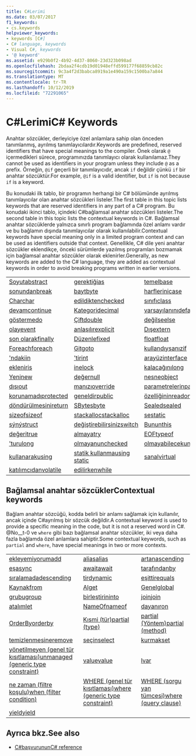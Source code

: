 ```yaml
---
title: C#Lerimi
ms.date: 03/07/2017
f1_keywords:
- cs.keywords
helpviewer_keywords:
- keywords [C#]
- C# language, keywords
- Visual C#, keywords
- '@ keyword'
ms.assetid: e929b0f2-4b92-4d37-8060-23d323b098ad
ms.openlocfilehash: 2bdaa2f4cdb19d01948effd599177f68859cb82c
ms.sourcegitcommit: 9c3a4f2d3babca8919a1e490a159c1500ba7a844
ms.translationtype: MT
ms.contentlocale: tr-TR
ms.lasthandoff: 10/12/2019
ms.locfileid: "72291065"
---
```

# <a name="c-keywords"></a><span data-ttu-id="675ad-102">C#Lerimi</span><span class="sxs-lookup"><span data-stu-id="675ad-102">C# Keywords</span></span>

<span data-ttu-id="675ad-103">Anahtar sözcükler, derleyiciye özel anlamlara sahip olan önceden tanımlanmış, ayrılmış tanımlayıcılardır.</span><span class="sxs-lookup"><span data-stu-id="675ad-103">Keywords are predefined, reserved identifiers that have special meanings to the compiler.</span></span> <span data-ttu-id="675ad-104">Önek olarak `@` içermedikleri sürece, programınızda tanımlayıcı olarak kullanılamaz.</span><span class="sxs-lookup"><span data-stu-id="675ad-104">They cannot be used as identifiers in your program unless they include `@` as a prefix.</span></span> <span data-ttu-id="675ad-105">Örneğin, `@if` geçerli bir tanımlayıcıdır, ancak `if` değildir çünkü `if` bir anahtar sözcüktür.</span><span class="sxs-lookup"><span data-stu-id="675ad-105">For example, `@if` is a valid identifier, but `if` is not because `if` is a keyword.</span></span>  
  
 <span data-ttu-id="675ad-106">Bu konudaki ilk tablo, bir programın herhangi bir C# bölümünde ayrılmış tanımlayıcılar olan anahtar sözcükleri listeler.</span><span class="sxs-lookup"><span data-stu-id="675ad-106">The first table in this topic lists keywords that are reserved identifiers in any part of a C# program.</span></span> <span data-ttu-id="675ad-107">Bu konudaki ikinci tablo, içindeki C#bağlamsal anahtar sözcükleri listeler.</span><span class="sxs-lookup"><span data-stu-id="675ad-107">The second table in this topic lists the contextual keywords in C#.</span></span> <span data-ttu-id="675ad-108">Bağlamsal anahtar sözcüklerde yalnızca sınırlı program bağlamında özel anlamı vardır ve bu bağlamın dışında tanımlayıcılar olarak kullanılabilir.</span><span class="sxs-lookup"><span data-stu-id="675ad-108">Contextual keywords have special meaning only in a limited program context and can be used as identifiers outside that context.</span></span> <span data-ttu-id="675ad-109">Genellikle, C# dile yeni anahtar sözcükler eklendikçe, önceki sürümlerde yazılmış programları bozmamak için bağlamsal anahtar sözcükler olarak eklenirler.</span><span class="sxs-lookup"><span data-stu-id="675ad-109">Generally, as new keywords are added to the C# language, they are added as contextual keywords in order to avoid breaking programs written in earlier versions.</span></span>  
  
|||||  
|---|---|---|---|  
|[<span data-ttu-id="675ad-110">Soyut</span><span class="sxs-lookup"><span data-stu-id="675ad-110">abstract</span></span>](abstract.md)|[<span data-ttu-id="675ad-111">gerektiği</span><span class="sxs-lookup"><span data-stu-id="675ad-111">as</span></span>](../operators/type-testing-and-cast.md#as-operator)|[<span data-ttu-id="675ad-112">temel</span><span class="sxs-lookup"><span data-stu-id="675ad-112">base</span></span>](base.md)|[<span data-ttu-id="675ad-113">bool</span><span class="sxs-lookup"><span data-stu-id="675ad-113">bool</span></span>](bool.md)|  
|[<span data-ttu-id="675ad-114">sonundan</span><span class="sxs-lookup"><span data-stu-id="675ad-114">break</span></span>](break.md)|[<span data-ttu-id="675ad-115">bayt</span><span class="sxs-lookup"><span data-stu-id="675ad-115">byte</span></span>](../builtin-types/integral-numeric-types.md)|[<span data-ttu-id="675ad-116">harflerini</span><span class="sxs-lookup"><span data-stu-id="675ad-116">case</span></span>](switch.md)|[<span data-ttu-id="675ad-117">yakalaya</span><span class="sxs-lookup"><span data-stu-id="675ad-117">catch</span></span>](try-catch.md)|  
|[<span data-ttu-id="675ad-118">Char</span><span class="sxs-lookup"><span data-stu-id="675ad-118">char</span></span>](char.md)|[<span data-ttu-id="675ad-119">edildikten</span><span class="sxs-lookup"><span data-stu-id="675ad-119">checked</span></span>](checked.md)|[<span data-ttu-id="675ad-120">sınıfı</span><span class="sxs-lookup"><span data-stu-id="675ad-120">class</span></span>](class.md)|[<span data-ttu-id="675ad-121">sabit</span><span class="sxs-lookup"><span data-stu-id="675ad-121">const</span></span>](const.md)|  
|[<span data-ttu-id="675ad-122">devam</span><span class="sxs-lookup"><span data-stu-id="675ad-122">continue</span></span>](continue.md)|[<span data-ttu-id="675ad-123">Kategori</span><span class="sxs-lookup"><span data-stu-id="675ad-123">decimal</span></span>](../builtin-types/floating-point-numeric-types.md)|[<span data-ttu-id="675ad-124">varsayılanını</span><span class="sxs-lookup"><span data-stu-id="675ad-124">default</span></span>](default.md)|[<span data-ttu-id="675ad-125">ğini</span><span class="sxs-lookup"><span data-stu-id="675ad-125">delegate</span></span>](delegate.md)|  
|[<span data-ttu-id="675ad-126">gösterme</span><span class="sxs-lookup"><span data-stu-id="675ad-126">do</span></span>](do.md)|[<span data-ttu-id="675ad-127">Çift</span><span class="sxs-lookup"><span data-stu-id="675ad-127">double</span></span>](../builtin-types/floating-point-numeric-types.md)|[<span data-ttu-id="675ad-128">değilse</span><span class="sxs-lookup"><span data-stu-id="675ad-128">else</span></span>](if-else.md)|[<span data-ttu-id="675ad-129">yardımının</span><span class="sxs-lookup"><span data-stu-id="675ad-129">enum</span></span>](enum.md)|  
|[<span data-ttu-id="675ad-130">olay</span><span class="sxs-lookup"><span data-stu-id="675ad-130">event</span></span>](event.md)|[<span data-ttu-id="675ad-131">anlaşılır</span><span class="sxs-lookup"><span data-stu-id="675ad-131">explicit</span></span>](../operators/user-defined-conversion-operators.md)|[<span data-ttu-id="675ad-132">Dış</span><span class="sxs-lookup"><span data-stu-id="675ad-132">extern</span></span>](extern.md)|[<span data-ttu-id="675ad-133">yanlýþ</span><span class="sxs-lookup"><span data-stu-id="675ad-133">false</span></span>](false-literal.md)|  
|[<span data-ttu-id="675ad-134">son olarak</span><span class="sxs-lookup"><span data-stu-id="675ad-134">finally</span></span>](try-finally.md)|[<span data-ttu-id="675ad-135">Düzenle</span><span class="sxs-lookup"><span data-stu-id="675ad-135">fixed</span></span>](fixed-statement.md)|[<span data-ttu-id="675ad-136">float</span><span class="sxs-lookup"><span data-stu-id="675ad-136">float</span></span>](../builtin-types/floating-point-numeric-types.md)|[<span data-ttu-id="675ad-137">bekleniyor</span><span class="sxs-lookup"><span data-stu-id="675ad-137">for</span></span>](for.md)|  
|[<span data-ttu-id="675ad-138">Foreach</span><span class="sxs-lookup"><span data-stu-id="675ad-138">foreach</span></span>](foreach-in.md)|[<span data-ttu-id="675ad-139">Git</span><span class="sxs-lookup"><span data-stu-id="675ad-139">goto</span></span>](goto.md)|[<span data-ttu-id="675ad-140">kullandıysanız</span><span class="sxs-lookup"><span data-stu-id="675ad-140">if</span></span>](if-else.md)|[<span data-ttu-id="675ad-141">indirgen</span><span class="sxs-lookup"><span data-stu-id="675ad-141">implicit</span></span>](../operators/user-defined-conversion-operators.md)|  
|[<span data-ttu-id="675ad-142">'ndaki</span><span class="sxs-lookup"><span data-stu-id="675ad-142">in</span></span>](in.md)|[<span data-ttu-id="675ad-143">'tir</span><span class="sxs-lookup"><span data-stu-id="675ad-143">int</span></span>](../builtin-types/integral-numeric-types.md)|[<span data-ttu-id="675ad-144">arayüz</span><span class="sxs-lookup"><span data-stu-id="675ad-144">interface</span></span>](interface.md)|[<span data-ttu-id="675ad-145">iç</span><span class="sxs-lookup"><span data-stu-id="675ad-145">internal</span></span>](internal.md)|
|[<span data-ttu-id="675ad-146">eklenir</span><span class="sxs-lookup"><span data-stu-id="675ad-146">is</span></span>](is.md)|[<span data-ttu-id="675ad-147">ine</span><span class="sxs-lookup"><span data-stu-id="675ad-147">lock</span></span>](lock-statement.md)|[<span data-ttu-id="675ad-148">kalacağını</span><span class="sxs-lookup"><span data-stu-id="675ad-148">long</span></span>](../builtin-types/integral-numeric-types.md)|[<span data-ttu-id="675ad-149">uzayına</span><span class="sxs-lookup"><span data-stu-id="675ad-149">namespace</span></span>](namespace.md)|
|[<span data-ttu-id="675ad-150">Yeni</span><span class="sxs-lookup"><span data-stu-id="675ad-150">new</span></span>](../operators/new-operator.md)|[<span data-ttu-id="675ad-151">değer</span><span class="sxs-lookup"><span data-stu-id="675ad-151">null</span></span>](null.md)|[<span data-ttu-id="675ad-152">nesne</span><span class="sxs-lookup"><span data-stu-id="675ad-152">object</span></span>](object.md)|[<span data-ttu-id="675ad-153">operator</span><span class="sxs-lookup"><span data-stu-id="675ad-153">operator</span></span>](../operators/operator-overloading.md)|
|[<span data-ttu-id="675ad-154">dışı</span><span class="sxs-lookup"><span data-stu-id="675ad-154">out</span></span>](out.md)|[<span data-ttu-id="675ad-155">manızı</span><span class="sxs-lookup"><span data-stu-id="675ad-155">override</span></span>](override.md)|[<span data-ttu-id="675ad-156">parametrelerin</span><span class="sxs-lookup"><span data-stu-id="675ad-156">params</span></span>](params.md)|[<span data-ttu-id="675ad-157">özelleştirme</span><span class="sxs-lookup"><span data-stu-id="675ad-157">private</span></span>](private.md)|
|[<span data-ttu-id="675ad-158">korunamadı</span><span class="sxs-lookup"><span data-stu-id="675ad-158">protected</span></span>](protected.md)|[<span data-ttu-id="675ad-159">geneldir</span><span class="sxs-lookup"><span data-stu-id="675ad-159">public</span></span>](public.md)|[<span data-ttu-id="675ad-160">özelliğinin</span><span class="sxs-lookup"><span data-stu-id="675ad-160">readonly</span></span>](readonly.md)|[<span data-ttu-id="675ad-161">ref</span><span class="sxs-lookup"><span data-stu-id="675ad-161">ref</span></span>](ref.md)|
|[<span data-ttu-id="675ad-162">döndürülmesini</span><span class="sxs-lookup"><span data-stu-id="675ad-162">return</span></span>](return.md)|[<span data-ttu-id="675ad-163">SByte</span><span class="sxs-lookup"><span data-stu-id="675ad-163">sbyte</span></span>](../builtin-types/integral-numeric-types.md)|[<span data-ttu-id="675ad-164">Sealed</span><span class="sxs-lookup"><span data-stu-id="675ad-164">sealed</span></span>](sealed.md)|[<span data-ttu-id="675ad-165">kısadır</span><span class="sxs-lookup"><span data-stu-id="675ad-165">short</span></span>](../builtin-types/integral-numeric-types.md)||
[<span data-ttu-id="675ad-166">sizeof</span><span class="sxs-lookup"><span data-stu-id="675ad-166">sizeof</span></span>](../operators/sizeof.md)|[<span data-ttu-id="675ad-167">stackalloc</span><span class="sxs-lookup"><span data-stu-id="675ad-167">stackalloc</span></span>](../operators/stackalloc.md)|[<span data-ttu-id="675ad-168">se</span><span class="sxs-lookup"><span data-stu-id="675ad-168">static</span></span>](static.md)|[<span data-ttu-id="675ad-169">dizisinde</span><span class="sxs-lookup"><span data-stu-id="675ad-169">string</span></span>](string.md)|
|[<span data-ttu-id="675ad-170">sýný</span><span class="sxs-lookup"><span data-stu-id="675ad-170">struct</span></span>](struct.md)|[<span data-ttu-id="675ad-171">değiştirebilirsiniz</span><span class="sxs-lookup"><span data-stu-id="675ad-171">switch</span></span>](switch.md)|[<span data-ttu-id="675ad-172">Bunun</span><span class="sxs-lookup"><span data-stu-id="675ad-172">this</span></span>](this.md)|[<span data-ttu-id="675ad-173">yaratır</span><span class="sxs-lookup"><span data-stu-id="675ad-173">throw</span></span>](throw.md)|
|[<span data-ttu-id="675ad-174">değeri</span><span class="sxs-lookup"><span data-stu-id="675ad-174">true</span></span>](true-literal.md)|[<span data-ttu-id="675ad-175">almaya</span><span class="sxs-lookup"><span data-stu-id="675ad-175">try</span></span>](try-catch.md)|[<span data-ttu-id="675ad-176">EOF</span><span class="sxs-lookup"><span data-stu-id="675ad-176">typeof</span></span>](../operators/type-testing-and-cast.md#typeof-operator)|[<span data-ttu-id="675ad-177">u</span><span class="sxs-lookup"><span data-stu-id="675ad-177">uint</span></span>](../builtin-types/integral-numeric-types.md)|
|[<span data-ttu-id="675ad-178">'tur</span><span class="sxs-lookup"><span data-stu-id="675ad-178">ulong</span></span>](../builtin-types/integral-numeric-types.md)|[<span data-ttu-id="675ad-179">olmayan</span><span class="sxs-lookup"><span data-stu-id="675ad-179">unchecked</span></span>](unchecked.md)|[<span data-ttu-id="675ad-180">olmayabilecek</span><span class="sxs-lookup"><span data-stu-id="675ad-180">unsafe</span></span>](unsafe.md)|[<span data-ttu-id="675ad-181">ushort</span><span class="sxs-lookup"><span data-stu-id="675ad-181">ushort</span></span>](../builtin-types/integral-numeric-types.md)|
|[<span data-ttu-id="675ad-182">kullanarak</span><span class="sxs-lookup"><span data-stu-id="675ad-182">using</span></span>](using.md)|[<span data-ttu-id="675ad-183">statik kullanma</span><span class="sxs-lookup"><span data-stu-id="675ad-183">using static</span></span>](using-static.md)|[<span data-ttu-id="675ad-184">sanal</span><span class="sxs-lookup"><span data-stu-id="675ad-184">virtual</span></span>](virtual.md)|[<span data-ttu-id="675ad-185">Kağıt</span><span class="sxs-lookup"><span data-stu-id="675ad-185">void</span></span>](void.md)|
|[<span data-ttu-id="675ad-186">katılımcıdan</span><span class="sxs-lookup"><span data-stu-id="675ad-186">volatile</span></span>](volatile.md)|[<span data-ttu-id="675ad-187">edilirken</span><span class="sxs-lookup"><span data-stu-id="675ad-187">while</span></span>](while.md)|

## <a name="contextual-keywords"></a><span data-ttu-id="675ad-188">Bağlamsal anahtar sözcükler</span><span class="sxs-lookup"><span data-stu-id="675ad-188">Contextual keywords</span></span>

 <span data-ttu-id="675ad-189">Bağlam anahtar sözcüğü, kodda belirli bir anlamı sağlamak için kullanılır, ancak içinde C#ayrılmış bir sözcük değildir.</span><span class="sxs-lookup"><span data-stu-id="675ad-189">A contextual keyword is used to provide a specific meaning in the code, but it is not a reserved word in C#.</span></span> <span data-ttu-id="675ad-190">@No__t-0 ve `where` gibi bazı bağlamsal anahtar sözcükler, iki veya daha fazla bağlamda özel anlamlara sahiptir.</span><span class="sxs-lookup"><span data-stu-id="675ad-190">Some contextual keywords, such as `partial` and `where`, have special meanings in two or more contexts.</span></span>  
  
||||  
|---|---|---|  
|[<span data-ttu-id="675ad-191">ekleyemiyorum</span><span class="sxs-lookup"><span data-stu-id="675ad-191">add</span></span>](add.md)|[<span data-ttu-id="675ad-192">alias</span><span class="sxs-lookup"><span data-stu-id="675ad-192">alias</span></span>](extern-alias.md)|[<span data-ttu-id="675ad-193">artan</span><span class="sxs-lookup"><span data-stu-id="675ad-193">ascending</span></span>](ascending.md)|
|[<span data-ttu-id="675ad-194">eş</span><span class="sxs-lookup"><span data-stu-id="675ad-194">async</span></span>](async.md)|[<span data-ttu-id="675ad-195">await</span><span class="sxs-lookup"><span data-stu-id="675ad-195">await</span></span>](../operators/await.md)|[<span data-ttu-id="675ad-196">tarafından</span><span class="sxs-lookup"><span data-stu-id="675ad-196">by</span></span>](by.md)|
|[<span data-ttu-id="675ad-197">sıralamada</span><span class="sxs-lookup"><span data-stu-id="675ad-197">descending</span></span>](descending.md)|[<span data-ttu-id="675ad-198">tir</span><span class="sxs-lookup"><span data-stu-id="675ad-198">dynamic</span></span>](dynamic.md)|[<span data-ttu-id="675ad-199">eşittir</span><span class="sxs-lookup"><span data-stu-id="675ad-199">equals</span></span>](equals.md)|
|[<span data-ttu-id="675ad-200">Kaynak</span><span class="sxs-lookup"><span data-stu-id="675ad-200">from</span></span>](from-clause.md)|[<span data-ttu-id="675ad-201">Al</span><span class="sxs-lookup"><span data-stu-id="675ad-201">get</span></span>](get.md)|[<span data-ttu-id="675ad-202">Genel</span><span class="sxs-lookup"><span data-stu-id="675ad-202">global</span></span>](../operators/namespace-alias-qualifier.md)|
|[<span data-ttu-id="675ad-203">grubu</span><span class="sxs-lookup"><span data-stu-id="675ad-203">group</span></span>](group-clause.md)|[<span data-ttu-id="675ad-204">birleştirin</span><span class="sxs-lookup"><span data-stu-id="675ad-204">into</span></span>](into.md)|[<span data-ttu-id="675ad-205">join</span><span class="sxs-lookup"><span data-stu-id="675ad-205">join</span></span>](join-clause.md)|
|[<span data-ttu-id="675ad-206">atalım</span><span class="sxs-lookup"><span data-stu-id="675ad-206">let</span></span>](let-clause.md)|[<span data-ttu-id="675ad-207">NameOf</span><span class="sxs-lookup"><span data-stu-id="675ad-207">nameof</span></span>](../operators/nameof.md)|[<span data-ttu-id="675ad-208">dayanır</span><span class="sxs-lookup"><span data-stu-id="675ad-208">on</span></span>](on.md)|
|[<span data-ttu-id="675ad-209">OrderBy</span><span class="sxs-lookup"><span data-stu-id="675ad-209">orderby</span></span>](orderby-clause.md)|[<span data-ttu-id="675ad-210">Kısmi (tür)</span><span class="sxs-lookup"><span data-stu-id="675ad-210">partial (type)</span></span>](partial-type.md)|[<span data-ttu-id="675ad-211">partial (Yöntem)</span><span class="sxs-lookup"><span data-stu-id="675ad-211">partial (method)</span></span>](partial-method.md)|
|[<span data-ttu-id="675ad-212">temizlenmesine</span><span class="sxs-lookup"><span data-stu-id="675ad-212">remove</span></span>](remove.md)|[<span data-ttu-id="675ad-213">seçin</span><span class="sxs-lookup"><span data-stu-id="675ad-213">select</span></span>](select-clause.md)|[<span data-ttu-id="675ad-214">kurmak</span><span class="sxs-lookup"><span data-stu-id="675ad-214">set</span></span>](set.md)|
|[<span data-ttu-id="675ad-215">yönetilmeyen (genel tür kısıtlaması)</span><span class="sxs-lookup"><span data-stu-id="675ad-215">unmanaged (generic type constraint)</span></span>](where-generic-type-constraint.md)|[<span data-ttu-id="675ad-216">value</span><span class="sxs-lookup"><span data-stu-id="675ad-216">value</span></span>](value.md)|[<span data-ttu-id="675ad-217">l</span><span class="sxs-lookup"><span data-stu-id="675ad-217">var</span></span>](var.md)|
|[<span data-ttu-id="675ad-218">ne zaman (filtre koşulu)</span><span class="sxs-lookup"><span data-stu-id="675ad-218">when (filter condition)</span></span>](when.md)|[<span data-ttu-id="675ad-219">WHERE (genel tür kısıtlaması)</span><span class="sxs-lookup"><span data-stu-id="675ad-219">where (generic type constraint)</span></span>](where-generic-type-constraint.md)|[<span data-ttu-id="675ad-220">WHERE (sorgu yan tümcesi)</span><span class="sxs-lookup"><span data-stu-id="675ad-220">where (query clause)</span></span>](where-clause.md)|
|[<span data-ttu-id="675ad-221">yield</span><span class="sxs-lookup"><span data-stu-id="675ad-221">yield</span></span>](yield.md)| | |
  
## <a name="see-also"></a><span data-ttu-id="675ad-222">Ayrıca bkz.</span><span class="sxs-lookup"><span data-stu-id="675ad-222">See also</span></span>

- [<span data-ttu-id="675ad-223">C#başvurunun</span><span class="sxs-lookup"><span data-stu-id="675ad-223">C# reference</span></span>](../index.md)
